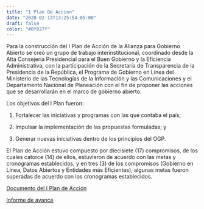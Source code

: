 ```yaml
---
title: "I Plan De Accion"
date: "2020-02-13T13:25:54-05:00"
draft: false
color: "#0f827f"
---
```


Para la construcción del I Plan de Acción de la Alianza para Gobierno Abierto se creó un grupo de trabajo interinstitucional, coordinado desde la Alta Consejería Presidencial para el Buen Gobierno y la Eficiencia Administrativa, con la participación de la Secretaría de Transparencia de la Presidencia de la República, el Programa de Gobierno en Línea del Ministerio de las Tecnologías de la Información y las Comunicaciones y el Departamento Nacional de Planeación con el fin de proponer las acciones que se desarrollarán en el marco de gobierno abierto.

Los objetivos del I Plan fueron:

1. Fortalecer las iniciativas y programas con las que contaba el país;

2. Impulsar la implementación de las propuestas formuladas; y

3. Generar nuevas iniciativas dentro de los principios del OGP.

El Plan de Acción estuvo compuesto por diecisiete (17) compromisos, de los cuales catorce (14) de ellos, estuvieron de acuerdo con las metas y cronogramas establecidos, y en tres (3) de los compromisos (Gobierno en Línea, Datos Abiertos y Entidades más Eficientes),  algunas metas fueron superadas de acuerdo con los cronogramas establecidos.

[Documento del I Plan de Acción](https://drive.google.com/file/d/1-f4pThcY7lBmvaG0NcKRqtsBxLPSYWUs/view)

[Informe de avance](https://drive.google.com/file/d/1Mg69EkTXLVMCzHnRZs2JX8xZK08A0643/view)
